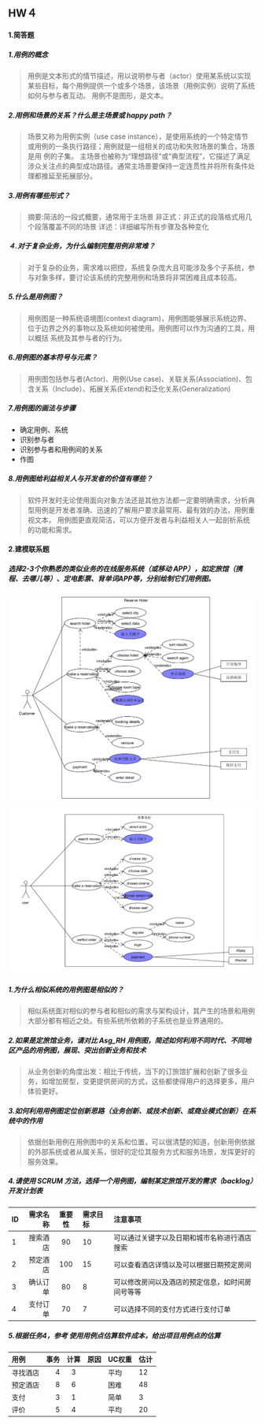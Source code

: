 ## HW４
#### 1.简答题
##### 1.用例的概念
>用例是文本形式的情节描述，用以说明参与者（actor）使用某系统以实现某些目标，每个用例提供一个或多个场景，该场景（用例实例）说明了系统如何与参与者互动。 用例不是图形，是文本。
##### 2.用例和场景的关系？什么是主场景或 happy path？
>场景又称为用例实例（use case instance），是使用系统的一个特定情节 或用例的一条执行路径；用例就是一组相关的成功和失败场景的集合，场景是用 例的子集。
>主场景也被称为“理想路径”或“典型流程”，它描述了满足涉众关注点的典型成功路径。通常主场景要保持一定连贯性并将所有条件处理都推延至拓展部分。
##### 3.用例有哪些形式？
>摘要:简洁的一段式概要，通常用于主场景
>非正式：非正式的段落格式用几个段落覆盖不同的场景
>详述：详细编写所有步骤及各种变化
##### ４.对于复杂业务，为什么编制完整用例非常难？
>对于复杂的业务，需求难以把控，系统复杂庞大且可能涉及多个子系统，参与对象多样，要讨论该系统的完整用例和场景将非常困难且成本较高。
##### 5.什么是用例图？
>用例图是一种系统语境图(context diagram)，用例图能够展示系统边界、位于边界之外的事物以及系统如何被使用。用例图可以作为沟通的工具，用以概括 系统及其参与者的行为。
##### 6.用例图的基本符号与元素？
>用例图包括参与者(Actor)、用例(Use case)、关联关系(Association)、包含关系（Include）、拓展关系(Extend)和泛化关系(Generalization)
##### 7.用例图的画法与步骤
* 确定用例、系统
* 识别参与者
* 识别参与者和用例间的关系
* 作图

##### 8.用例图给利益相关人与开发者的价值有哪些？
> 软件开发时无论使用面向对象方法还是其他方法都一定要明确需求，分析典型用例是开发者准确、迅速的了解用户要求最常用、最有效的办法，用例重视文本， 用例图更直观简洁，可以方便开发者与利益相关人一起剖析系统的功能和需求。

#### 2.建模联系题
##### 选择2-3个你熟悉的类似业务的在线服务系统（或移动 APP），如定旅馆（携程、去哪儿等）、定电影票、背单词APP等，分别绘制它们用例图。
![](photo/1.png)
![](photo/2.png)

##### 1.为什么相似系统的用例图是相似的？
>相似系统面对相似的参与者和相似的需求与架构设计，其产生的场景和用例大部分都有相近之处。有些系统所依赖的子系统也是业界通用的。
##### 2.如果是定旅馆业务，请对比 Asg_RH 用例图，简述如何利用不同时代、不同地区产品的用例图，展现、突出创新业务和技术
>从业务创新的角度出发：相比于传统，当下的订旅馆扩展和创新了很多业务，如增加房型，变更提供房间的方式，这些都使得用户的选择更多，用户体验更好。
##### 3.如何利用用例图定位创新思路（业务创新、或技术创新、或商业模式创新）在系统中的作用
>依据创新用例在用例图中的关系和位置，可以很清楚的知道，创新用例依据的外部系统或者从属关系，很好的定位其服务方式和服务场景，发挥更好的服务效果。
##### 4.请使用 SCRUM 方法，选择一个用例图，编制某定旅馆开发的需求（backlog）开发计划表

| ID        |   需求名称   |   重要性   |需求目标|注意事项|
| :-------- | --------:   | :------: | :--------| :--------|
| 1         |   搜索酒店   |  90|10|可以通过关键字以及日期和城市名称进行酒店搜索|要考虑根据输入的信息进行酒店优先级排序|
| 2         |   预定酒店   |  100|15|可以查看酒店详情以及可以根据日期预定房间|要考虑房间容量以及空闲情况|
| 3         |   确认订单   |  80|8|可以修改房间以及酒店的预定信息，如时间房间号等等|要可以查看订单性情|
| 4         |   支付订单   |  70|7|可以选择不同的支付方式进行支付订单|注意支付异常反馈|

##### 5.根据任务4，参考 使用用例点估算软件成本，给出项目用例点的估算

|用例        |事务      |计算      |原因     |UC权重  |估计    |
| :-------- | --------:| :------: |:-------|:-------|:-------|
|寻找酒店    |4         |3         |        |平均    |12      |
|预定酒店    |8         |6         |        |困难    |48      |
|支付        |3         |1         |       |简单     |3       |
|评价        |5         |4         |        |平均    |20      |
